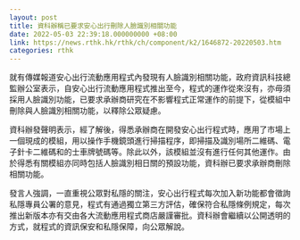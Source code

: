 ```yaml
---
layout: post
title: 資科辦稱已要求安心出行刪除人臉識別相關功能
date: 2022-05-03 22:39:18.000000000 +08:00
link: https://news.rthk.hk/rthk/ch/component/k2/1646872-20220503.htm
categories: rthk
---
```


就有傳媒報道安心出行流動應用程式內發現有人臉識別相關功能，政府資訊科技總監辦公室表示，自安心出行流動應用程式推出至今，程式的運作從來沒有，亦毋須採用人臉識別功能，已要求承辦商研究在不影響程式正常運作的前提下，從模組中刪除與人臉識別相關功能，以釋除公眾疑慮。

資科辦發聲明表示，經了解後，得悉承辦商在開發安心出行程式時，應用了市場上一個現成的模組，用以操作手機鏡頭進行掃描程序，即掃描及識別場所二維碼、電子針卡二維碼和的士車牌號碼等。除此以外，該模組並沒有進行任何其他運作。由於得悉有關模組亦同時包括人臉識別相日關的預設功能，資科辦已要求承辦商刪除相關功能。
 
發言人強調，一直重視公眾對私隱的關注，安心出行程式每次加入新功能都會徵詢私隱專員公署的意見，程式有通過獨立第三方評估，確保符合私隱條例規定，每次推出新版本亦有交由各大流動應用程式商店嚴謹審批。資科辦會繼續以公開透明的方式，就程式的資訊保安和私隱保障，向公眾解說。
